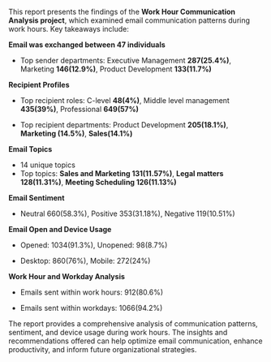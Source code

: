 This report presents the findings of the **Work Hour Communication Analysis project**, which examined email communication patterns during work hours. Key takeaways include:


**Email was exchanged between 47 individuals**

- Top sender departments: Executive Management **287(25.4%)**, Marketing **146(12.9%)**, Product Development **133(11.7%)**

**Recipient Profiles**

- Top recipient roles: C-level  **48(4%)**, Middle level management **435(39%)**, Professional **649(57%)**


- Top recipient departments: Product Development **205(18.1%)**, **Marketing (14.5%)**, **Sales(14.1%)**

**Email Topics**

- 14 unique topics
- Top topics: **Sales and Marketing 131(11.57%)**, **Legal matters 128(11.31%)**, **Meeting Scheduling 126(11.13%)**


**Email Sentiment**

- Neutral 660(58.3%), Positive 353(31.18%), Negative 119(10.51%)


**Email Open and Device Usage**

- Opened: 1034(91.3%), Unopened: 98(8.7%)

- Desktop: 860(76%), Mobile: 272(24%)

**Work Hour and Workday Analysis**

- Emails sent within work hours: 912(80.6%)

- Emails sent within workdays: 1066(94.2%)

The report provides a comprehensive analysis of communication patterns, sentiment, and device usage during work hours. The insights and recommendations offered can help optimize email communication, enhance productivity, and inform future organizational strategies.

